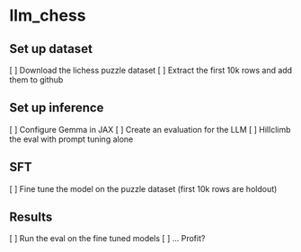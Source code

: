# llm_chess

## Set up dataset
[ ] Download the lichess puzzle dataset
[ ] Extract the first 10k rows and add them to github

## Set up inference
[ ] Configure Gemma in JAX
[ ] Create an evaluation for the LLM
[ ] Hillclimb the eval with prompt tuning alone

## SFT
[ ] Fine tune the model on the puzzle dataset (first 10k rows are holdout)

## Results
[ ] Run the eval on the fine tuned models
[ ] ... Profit?
